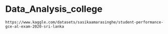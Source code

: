 # Data_Analysis_college

```
https://www.kaggle.com/datasets/sasikaamarasinghe/student-performance-gce-al-exam-2020-sri-lanka
```
